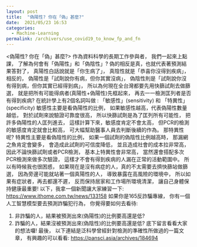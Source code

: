 ```yaml
---
layout: post
title:  "偽陽性? 你在「偽」甚麼?"
date:  2021/05/23 16:53
categories: 
  - Machine-Learning
permalink: /archivers/use_covid19_to_know_fp_and_fn
---
```


<偽陽性? 你在「偽」甚麼?>
作為資料科學的長期工作參與者，
我們一起來上點課，
了解為何會有「偽陽性」和「偽陰性」?
偽的相反是真，也就代表著預測結果答對了，
真陽性白話說就是「你生病了」，
真陰性就是「恭喜你沒得到疾病」，
相反的，
偽陽性是「試劑說你有病，但你其實沒病」，
偽陰性則是「試劑說你沒有得到病，但你其實已經得到病」，
所以為何現在全台灣都要先用快篩試劑去做篩選，
就是把所有可能得病者(真陽性+偽陽性)先框起來，
再去一一檢測匡列者是否有得到疾病?
在統計學上有2個名詞叫做 :
「敏感性」(sensitivity) 和 「特異性」(specificity)
敏感性主要是看偽陽性的比例，
如果敏感性越高，代表偽陽性數量越低，
對於試劑來說驗證可靠度很高，
所以快篩試劑是為了匡列所有可能性，
把許多偽陽性的人匡列進去，
這樣計算下來，敏感度肯定不會太高，
但PCR的檢測的敏感度肯定就會比較高，
可大幅幫助醫事人員去判斷後續的作為。
那特異性呢? 特異性主要是看偽陰性的比例，
如果一個試劑的偽陰性比例越高時，
那漏網之魚肯定會變多，
會造成此試劑的可信度降低，
並且造成社會的成本拉非常高，
因此不論快篩試劑或者PCR檢測，
基本上特異性會非常高，
當然還會搭配多次PCR檢測來做多次驗證，
這樣才不會有得到疾病的人漏在正常的活動範圍中。
所以有時候我也很困惑，
如果現在是沒有病症的人，真的不太需要去擠快篩站做篩選，
因為旁邊可能就站著一個真陽性的人，
導致暴露在高風險的環境中，
所以如果有症狀者，再去都還不遲，
反而保持居家和工作場所環境清潔，
讓自己身體保持健康最重要!
以下，我拿一個新聞讓大家練習一下:
https://www.ithome.com.tw/news/133158
如果你是165反詐騙專線，
你有一個人工智慧模型要去預測詐騙犯行為，
你覺得要如何去看待:
1. 非詐騙的人，結果被預測出來(偽陽性)的比例要高還是低?
2. 詐騙的人，結果沒被預測出來(偽陰性)的比例要高還是低?
底下留言看看大家的想法囉!
最後，
以下連結是泛科學曾經針對檢測的準確性所做過的一篇文章，
有興趣的可以看看: https://pansci.asia/archives/184694
